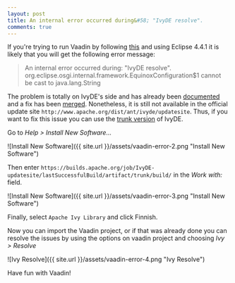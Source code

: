 ```yaml
---
layout: post
title: An internal error occurred during&#58; "IvyDE resolve".
comments: true
---
```


If you're trying to run Vaadin by following [this](https://github.com/vaadin/vaadin#setting-up-eclipse-to-develop-vaadin-7) and using Eclipse 4.4.1 it is likely that you will get the following error message:

<!-- ![Vaadin IvyDE Error]({{ site.url }}/assets/vaadin-error-1.png "Vaadin IvyDE Error") -->

> An internal error occurred during: "IvyDE resolve".
> org.eclipse.osgi.internal.framework.EquinoxConfiguration$1 cannot be cast to java.lang.String

The problem is totally on IvyDE's side and has already been [documented](https://issues.apache.org/jira/browse/IVY-1487) and a fix has been [merged](https://github.com/apache/ant-ivy/commit/81fec3193ad12a0f78eb021c4a1548484595860b). Nonetheless, it is still not available in the official update site `http://www.apache.org/dist/ant/ivyde/updatesite`. Thus, if you want to fix this issue you can use the [trunk version](http://ant.apache.org/ivy/ivyde/download.cgi#jenkins) of IvyDE.

Go to _Help > Install New Software..._

![Install New Software]({{ site.url }}/assets/vaadin-error-2.png "Install New Software")

Then enter `https://builds.apache.org/job/IvyDE-updatesite/lastSuccessfulBuild/artifact/trunk/build/` in the _Work with:_ field.

![Install New Software]({{ site.url }}/assets/vaadin-error-3.png "Install New Software")

Finally, select `Apache Ivy Library` and click Finnish.

Now you can import the Vaadin project, or if that was already done you can resolve the issues by using the options on vaadin project and choosing _Ivy > Resolve_

![Ivy Resolve]({{ site.url }}/assets/vaadin-error-4.png "Ivy Resolve")

Have fun with Vaadin!
